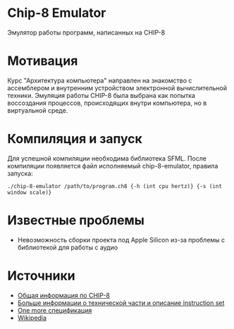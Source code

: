 # Chip-8 Emulator
Эмулятор работы программ, написанных на CHIP-8

# Мотивация
Курс "Архитектура компьютера" направлен на знакомство с ассемблером и внутренним устройством электронной вычислительной техники. Эмуляция работы CHIP-8 была выбрана как попытка воссоздания процессов, происходящих внутри компьютера, но в виртуальной среде.

# Компиляция и запуск
Для успешной компиляции необходима библиотека SFML. После компиляции появляется файл исполняемый chip-8-emulator, правила запуска:
```
./chip-8-emulator /path/to/program.ch8 {-h (int cpu hertz)} {-s (int window scale)}
```

# Известные проблемы
- Невозможность сборки проекта под Apple Silicon из-за проблемы с библиотекой для работы с аудио

# Источники
- [Общая информация по CHIP-8](https://github.com/mattmikolay/chip-8/wiki/Mastering-CHIP%E2%80%908)
- [Больше информации о технической части и описание instruction set](http://devernay.free.fr/hacks/chip8/C8TECH10.HTM)
- [One more спецификация](https://tonisagrista.com/blog/2021/chip8-spec/)
- [Wikipedia](https://en.wikipedia.org/wiki/CHIP-8)
